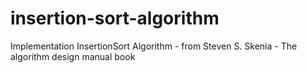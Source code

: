 # insertion-sort-algorithm
Implementation InsertionSort Algorithm - from  Steven S. Skenia - The algorithm design manual book
